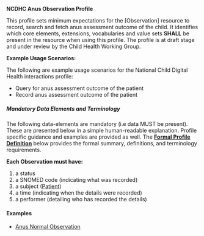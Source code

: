 **NCDHC Anus Observation Profile**

This profile sets minimum expectations for the [Observation] resource to record, search and fetch anus assessment outcome of the child. It identifies which core elements, extensions, vocabularies and value sets **SHALL** be present in the resource when using this profile. The profile is at draft stage and under review by the Child Health Working Group. 

**Example Usage Scenarios:**

The following are example usage scenarios for the National Child Digital Health interactions
profile:

-   Query for anus assessment outcome of the patient
-   Record anus assessment outcome of the patient

##### Mandatory Data Elements and Terminology


The following data-elements are mandatory (i.e data MUST be present). These are presented below in a simple human-readable explanation. Profile specific guidance and examples are provided as well.  The [**Formal Profile Definition**](#profile) below provides the  formal summary, definitions, and  terminology requirements.  

**Each Observation must have:**

1.  a status  
1.  a SNOMED code (indicating what was recorded)
1.  a subject ([Patient])
1.  a time (indicating when the details were recorded)
1.	a performer (detailing who has recorded the details)





#### Examples

- [Anus Normal Observation](ncdhc-observation-anus-normal-example.html)


[Patient]: http://build.fhir.org/ig/hl7au/au-fhir-childhealth/StructureDefinition-ncdhc-patient-baby.html